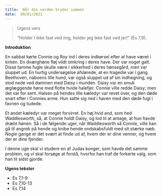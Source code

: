 ```yaml
---
title:  Når din verden bryder sammen
date:  09/01/2021
---
```


> <p>Ugens vers</p>
> ”Holder I ikke fast ved mig, holder jeg ikke fast ved jer!“ (Es 7,9).

**Introduktion**

En sabbat kørte Connie og Roy ind i deres indkørsel efter at have været i kirken. En dværghøne fløj vildt omkring i deres have. Der var noget galt. Disse tamme fugle skulle være i sikkerhed i deres hønsegård, men var sluppet ud. En hurtig undersøgelse afslørede, at en tragedie var i gang. Beethoven, naboens lille hund, var også sluppet ud af sin indhegning, og stod nede ved dammen med Daisy i munden. Daisy var en smuk æglæggende høne med flotte hvide halefjer. Connie ville redde Daisy; men det var for sent. Halsen på hendes lille kæledyr var revet over, og den døde snart efter i Connies arme. Hun satte sig ned i haven med den døde fugl i favnen og tudede.

Et andet kæledyr var meget forvirret. En høj hvid and, som hed Waddlesworth, så, at Connie holdt Daisy, og lod til at antage, at hun havde dræbt hønen. Så i de følgende uger, når Waddlesworth så Connie, ville han gå til angreb på hende og knibe hende ondskabsfuldt med sit stærke næb. Nogle gange er det svært at finde ud af, hvem der er dine venner, og hvem der er dine fjender.

I denne uge skal vi studere en af Judas konger, som havde det samme problem, og vi skal forsøge at forstå, hvorfor han traf de forkerte valg, som han til sidst gjorde.

**Ugens tekster**

- Es 7,1-9
- Es 7,10-13
-  Es 7,14